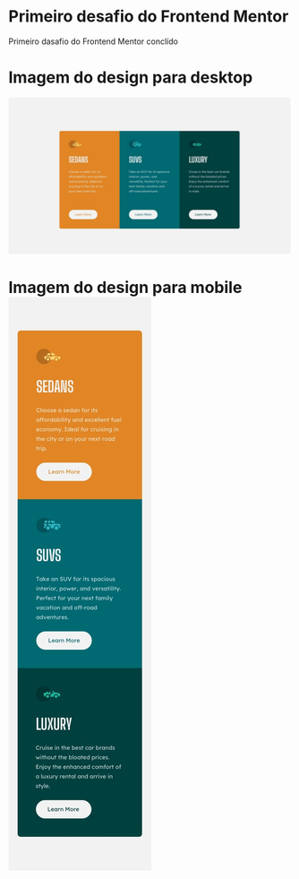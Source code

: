 # Primeiro desafio do Frontend Mentor

Primeiro dasafio do Frontend Mentor conclído


# Imagem do design para desktop
![enter image description here](https://github.com/thiagopdias/3-column-preview-card-component/blob/main/design/desktop-design.jpg?raw=true)

# Imagem do design para mobile![enter image description here](https://github.com/thiagopdias/3-column-preview-card-component/blob/main/design/mobile-design.jpg?raw=true)